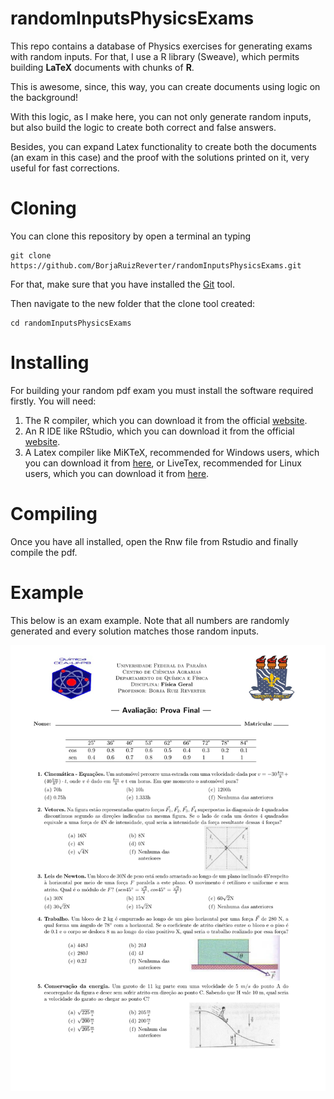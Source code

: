 # randomInputsPhysicsExams
This repo contains a database of Physics exercises for generating exams with random inputs. For that, I use a R library (Sweave), which permits building **LaTeX** documents with chunks of **R**.

This is awesome, since, this way, you can create documents using logic on the background!

With this logic, as I make here, you can not only generate random inputs, but also build the logic to create both correct and false answers.

Besides, you can expand Latex functionality to create both the documents (an exam in this case) and the proof with the solutions printed on it, very useful for fast corrections.

# Cloning 
You can clone this repository by open a terminal an typing
```shell
git clone https://github.com/BorjaRuizReverter/randomInputsPhysicsExams.git
```
For that, make sure that you have installed the [Git](https://git-scm.com/downloads) tool.

Then navigate to the new folder that the clone tool created:
```shell
cd randomInputsPhysicsExams
```

# Installing
For building your random pdf exam you must install the software required firstly. You will need:
1. The R compiler, which you can download it from the official [website](https://cran.r-project.org/mirrors.html).
2. An R IDE like RStudio, which you can download it from the official [website](https://www.rstudio.com/products/rstudio/download/).
3. A Latex compiler like MiKTeX, recommended for Windows users, which you can download it from [here](https://miktex.org/download), or LiveTex, recommended for Linux users, which you can download it from [here](https://tug.org/texlive/acquire-netinstall.html).

# Compiling
Once you have all installed, open the Rnw file from Rstudio and finally compile the pdf.

# Example
This below is an exam example. Note that all numbers are randomly generated and every solution matches those random inputs.

<img src="/assets/Prova_finalA_pag1.pdf"/>